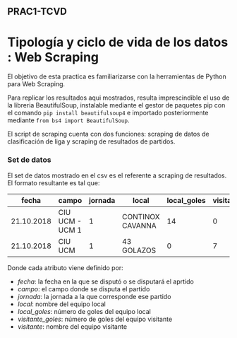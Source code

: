 ## PRAC1-TCVD
# Tipología y ciclo de vida de los datos : Web Scraping

El objetivo de esta practica es familiarizarse con la herramientas de Python para Web Scraping.

Para replicar los resultados aqui mostrados, resulta imprescindible el uso de la libreria BeautifulSoup, instalable mediante el gestor de paquetes pip con el comando `pip install beautifulsoup4` e importado posteriormente mediante `from bs4 import BeautifulSoup`.

El script de scraping cuenta con dos funciones: scraping de datos de clasificación de liga y scraping de resultados de partidos.



### Set de datos

El set de datos mostrado en el csv es el referente a scraping de resultados. El formato resultante es tal que:

| fecha  | campo | jornada | local | local_goles | visitante_goles | visitante | 
| ---------- | ---------- | ---------- | ---------- | ---------- |---------- |---------- |
| 21.10.2018 | CIU UCM - UCM 1 | 1 | CONTINOX CAVANNA | 14 | 0 | RAYAS BLANCAS |
| 21.10.2018 | CIU UCM | 1 | 43 GOLAZOS | 0 | 7 | SEKTA |

Donde cada atributo viene definido por:

* *fecha*: la fecha en la que se disputó o se disputará el aprtido
* *campo*: el campo donde se disputa el partido
* *jornada*: la jornada a la que corresponde ese partido
* *local*: nombre del equipo local
* *local_goles*: número de goles del equipo local
* *visitante_goles*: número de goles del equipo visitante
* *visitante*: nombre del equipo visitante
